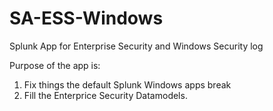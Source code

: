 # SA-ESS-Windows
Splunk App for Enterprise Security and Windows Security log

Purpose of the app is:
1) Fix things the default Splunk Windows apps break
2) Fill the Enterprice Security Datamodels.
